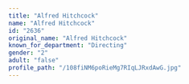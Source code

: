 ```yaml
---
title: "Alfred Hitchcock"
name: "Alfred Hitchcock"
id: "2636"
original_name: "Alfred Hitchcock"
known_for_department: "Directing"
gender: "2"
adult: "false"
profile_path: "/108fiNM6poRieMg7RIqLJRxdAwG.jpg"
---
```

